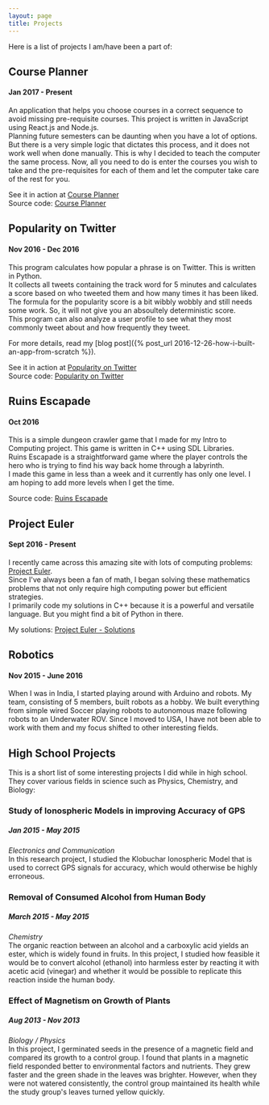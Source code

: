```yaml
---
layout: page
title: Projects
---
```

Here is a list of projects I am/have been a part of:

## Course Planner
#### Jan 2017 - Present
An application that helps you choose courses in a correct sequence to avoid missing pre-requisite courses.
This project is written in JavaScript using React.js and Node.js. <br>
Planning future semesters can be daunting when you have a lot of options.
But there is a very simple logic that dictates this process, and it does not work well when done manually.
This is why I decided to teach the computer the same process.
Now, all you need to do is enter the courses you wish to take and the pre-requisites for each of them and let the computer take care of the rest for you.

See it in action at [Course Planner](http://plancourses.herokuapp.com/) <br>
Source code: [Course Planner](https://github.com/traxex33/course-planner)

## Popularity on Twitter
#### Nov 2016 - Dec 2016
This program calculates how popular a phrase is on Twitter.
This is written in Python. <br>
It collects all tweets containing the track word for 5 minutes and calculates a score based on who tweeted them and how many times it has been liked. <br>
The formula for the popularity score is a bit wibbly wobbly and still needs some work. So, it will not give you an absoultely deterministic score. <br>
This program can also analyze a user profile to see what they most commonly tweet about and how frequently they tweet.

For more details, read my [blog post]({% post_url 2016-12-26-how-i-built-an-app-from-scratch %}).

See it in action at [Popularity on Twitter](https://popularity-on-twitter.herokuapp.com/) <br>
Source code: [Popularity on Twitter](https://github.com/traxex33/Twitter-Analysis)

## Ruins Escapade
#### Oct 2016
This is a simple dungeon crawler game that I made for my Intro to Computing project. This game is written in C++ using SDL Libraries. <Br>
Ruins Escapade is a straightforward game where the player controls the hero who is trying to find his way back home through a labyrinth. <br>
I made this game in less than a week and it currently has only one level.
I am hoping to add more levels when I get the time.

Source code: [Ruins Escapade](https://github.com/traxex33/Ruins-Escapade)

## Project Euler
#### Sept 2016 - Present
I recently came across this amazing site with lots of computing problems: [Project Euler](https://www.projecteuler.net/). <br>
Since I've always been a fan of math, I began solving these mathematics problems that not only require high computing power but efficient strategies. <br>
I primarily code my solutions in C++ because it is a powerful and versatile language. But you might find a bit of Python in there.

My solutions: [Project Euler - Solutions](https://github.com/traxex33/project-euler)

## Robotics
#### Nov 2015 - June 2016
When I was in India, I started playing around with Arduino and robots.
My team, consisting of 5 members, built robots as a hobby.
We built everything from simple wired Soccer playing robots to autonomous maze following robots to an Underwater ROV.
Since I moved to USA, I have not been able to work with them and my focus shifted to other interesting fields.

## High School Projects
This is a short list of some interesting projects I did while in high school.
They cover various fields in science such as Physics, Chemistry, and Biology:

### Study of Ionospheric Models in improving Accuracy of GPS
##### Jan 2015 - May 2015
*Electronics and Communication* <br>
In this research project, I studied the Klobuchar Ionospheric Model that is used to correct GPS signals for accuracy, which would otherwise be highly erroneous.

### Removal of Consumed Alcohol from Human Body
##### March 2015 - May 2015
*Chemistry* <br>
The organic reaction between an alcohol and a carboxylic acid yields an ester, which is widely found in fruits.
In this project, I studied how feasible it would be to convert alcohol (ethanol) into harmless ester by reacting it with acetic acid (vinegar) and whether it would be possible to replicate this reaction inside the human body.

### Effect of Magnetism on Growth of Plants
##### Aug 2013 - Nov 2013
*Biology / Physics* <br>
In this project, I germinated seeds in the presence of a magnetic field and compared its growth to a control group.
I found that plants in a magnetic field responded better to environmental factors and nutrients.
They grew faster and the green shade in the leaves was brighter.
However, when they were not watered consistently, the control group maintained its health while the study group's leaves turned yellow quickly.
